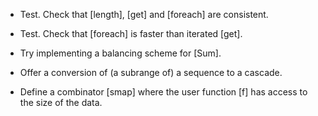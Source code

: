 * Test. Check that [length], [get] and [foreach] are consistent.

* Test. Check that [foreach] is faster than iterated [get].

* Try implementing a balancing scheme for [Sum].

* Offer a conversion of (a subrange of) a sequence to a cascade.

* Define a combinator [smap] where the user function [f] has access to the
  size of the data.
